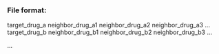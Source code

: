 ### File format:

target_drug_a neighbor_drug_a1 neighbor_drug_a2 neighbor_drug_a3 ... 
target_drug_b neighbor_drug_b1 neighbor_drug_b2 neighbor_drug_b3 ...

...  
